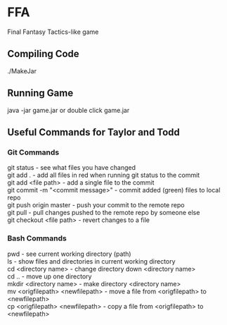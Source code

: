 # FFA
Final Fantasy Tactics-like game

## Compiling Code
./MakeJar

## Running Game
java -jar game.jar
or
double click game.jar

## Useful Commands for Taylor and Todd
### Git Commands
git status - see what files you have changed <br>
git add . - add all files in red when running git status to the commit <br>
git add \<file path\> - add a single file to the commit <br>
git commit -m "\<commit message\>" - commit added (green) files to local repo <br>
git push origin master - push your commit to the remote repo <br>
git pull - pull changes pushed to the remote repo by someone else <br>
git checkout \<file path\> - revert changes to a file <br>

### Bash Commands
pwd - see current working directory \(path\) <br>
ls - show files and directories in current working directory <br>
cd \<directory name\> - change directory down \<directory name\> <br>
cd .. - move up one directory <br>
mkdir \<directory name\> - make directory \<directory name\> <br>
mv \<origfilepath\> \<newfilepath\> - move a file from \<origfilepath\> to \<newfilepath\> <br>
cp \<origfilepath\> \<newfilepath\> - copy a file from \<origfilepath\> to \<newfilepath\> <br>
